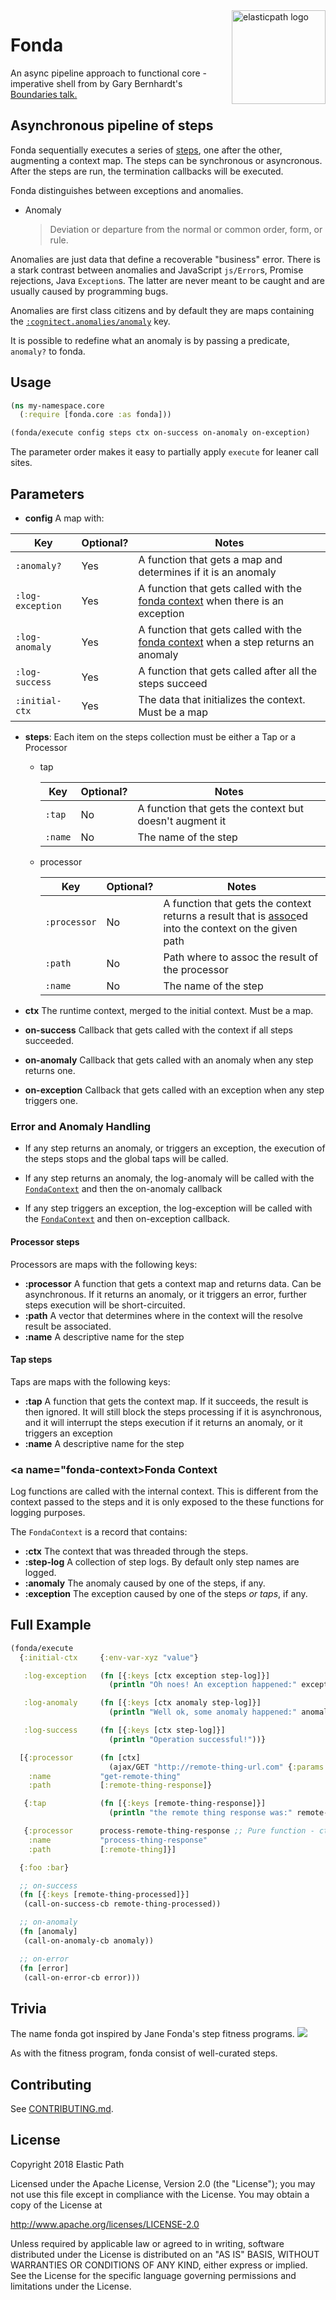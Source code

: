 <img src="https://www.elasticpath.com/sites/all/themes/bootstrap/images/elastlic-path-logo-RGB.svg" alt="elasticpath logo" title="elasticpath" align="right" width="150"/>

# Fonda

An async pipeline approach to functional core - imperative shell from by Gary Bernhardt's [Boundaries talk.](https://www.destroyallsoftware.com/talks/boundaries)

## Asynchronous pipeline of steps

Fonda sequentially executes a series of [steps](#trivia), one after the other, augmenting a context map. The steps can be synchronous or asyncronous. After the steps are run, the termination callbacks will be executed.

Fonda distinguishes between exceptions and anomalies.

- Anomaly

  > Deviation or departure from the normal or common order, form, or rule.

Anomalies are just data that define a recoverable "business" error. There is a stark contrast between anomalies and JavaScript `js/Error`s, Promise rejections, Java `Exception`s. The latter are never meant to be caught and are usually caused by programming bugs.

Anomalies are first class citizens and by default they are maps containing the [`:cognitect.anomalies/anomaly`](https://github.com/cognitect-labs/anomalies) key.

It is possible to redefine what an anomaly is by passing a predicate, `anomaly?` to fonda.

## Usage

```clojure
(ns my-namespace.core
  (:require [fonda.core :as fonda]))

(fonda/execute config steps ctx on-success on-anomaly on-exception)
```

The parameter order makes it easy to partially apply `execute` for leaner call sites.

## Parameters

- **config** A map with:

| Key | Optional? | Notes |
|---|---|---|
| `:anomaly?` | Yes | A function that gets a map and determines if it is an anomaly |
| `:log-exception` | Yes | A function that gets called with the [fonda context](#fonda-context) when there is an exception |
| `:log-anomaly` | Yes | A function that gets called with the [fonda context](#fonda-context) when a step returns an anomaly |
| `:log-success` | Yes | A function that gets called after all the steps succeed |
| `:initial-ctx` | Yes | The data that initializes the context. Must be a map |

- **steps**: Each item on the steps collection must be either a Tap or a Processor

  - tap

    | Key | Optional? | Notes |
    |---|---|---|
    | `:tap` | No | A function that gets the context but doesn't augment it |
    | `:name` | No | The name of the step |

  - processor

    | Key | Optional? | Notes |
    |---|---|---|
    | `:processor` | No | A function that gets the context returns a result that is [assoc](https://clojuredocs.org/clojure.core/assoc)ed into the context on the given path|
    | `:path` | No | Path where to assoc the result of the processor |
    | `:name` | No | The name of the step |


- **ctx**          The runtime context, merged to the initial context. Must be a map.
- **on-success**   Callback that gets called with the context if all steps succeeded.
- **on-anomaly**   Callback that gets called with an anomaly when any step returns one.
- **on-exception** Callback that gets called with an exception when any step triggers one.

### Error and Anomaly Handling

- If any step returns an anomaly, or triggers an exception, the execution of the steps stops and the global taps will be called.

- If any step returns an anomaly, the log-anomaly will be called with the [`FondaContext`](#fonda-context) and then the on-anomaly callback

- If any step triggers an exception, the log-exception will be called with the [`FondaContext`](#fonda-context) and then on-exception callback.

#### Processor steps

Processors are maps with the following keys:

- **:processor** A function that gets a context map and returns data. Can be asynchronous.
                 If it returns an anomaly, or it triggers an error, further steps execution will be short-circuited.
- **:path** A vector that determines where in the context will the resolve result be associated.
- **:name** A descriptive name for the step

#### Tap steps

Taps are maps with the following keys:

- **:tap**  A function that gets the context map. If it succeeds, the result is then ignored.
            It will still block the steps processing if it is asynchronous, and it will interrupt the steps execution if it returns an anomaly, or it triggers an exception
- **:name** A descriptive name for the step

### <a name="fonda-context></a>Fonda Context

Log functions are called with the internal context. This is different from the context passed to the steps and it is only exposed to the these functions for logging purposes.

The `FondaContext` is a record that contains:

- **:ctx**       The context that was threaded through the steps.
- **:step-log**  A collection of step logs. By default only step names are logged.
- **:anomaly**   The anomaly caused by one of the steps, if any.
- **:exception** The exception caused by one of the steps _or taps_, if any.

## Full Example

```clojure
(fonda/execute
  {:initial-ctx     {:env-var-xyz "value"}

   :log-exception   (fn [{:keys [ctx exception step-log]}]
                      (println "Oh noes! An exception happened:" exception))

   :log-anomaly     (fn [{:keys [ctx anomaly step-log]}]
                      (println "Well ok, some anomaly happened:" anomaly))

   :log-success     (fn [{:keys [ctx step-log]}]
                      (println "Operation successful!"))}

  [{:processor      (fn [ctx]
                      (ajax/GET "http://remote-thing-url.com" {:params (:remote-thing-params ctx)})
    :name           "get-remote-thing"
    :path           [:remote-thing-response]}

   {:tap            (fn [{:keys [remote-thing-response]}]
                      (println "the remote thing response was:" remote-thing-response))}

   {:processor      process-remote-thing-response ;; Pure function - ctx in - ctx out
    :name           "process-thing-response"
    :path           [:remote-thing]}]

  {:foo :bar}

  ;; on-success
  (fn [{:keys [remote-thing-processed]}]
   (call-on-success-cb remote-thing-processed))

  ;; on-anomaly
  (fn [anomaly]
   (call-on-anomaly-cb anomaly))

  ;; on-error
  (fn [error]
   (call-on-error-cb error)))

```

## Trivia

The name fonda got inspired by Jane Fonda's step fitness programs.
![](https://img.buzzfeed.com/buzzfeed-static/static/enhanced/webdr03/2013/8/15/10/anigif_enhanced-buzz-31474-1376578012-1.gif?downsize=700:*&output-format=auto&output-quality=auto)

As with the fitness program, fonda consist of well-curated steps.

## Contributing

See [CONTRIBUTING.md](./CONTRIBUTING.md).

## License

Copyright 2018 Elastic Path

Licensed under the Apache License, Version 2.0 (the "License");
you may not use this file except in compliance with the License.
You may obtain a copy of the License at

http://www.apache.org/licenses/LICENSE-2.0

Unless required by applicable law or agreed to in writing, software
distributed under the License is distributed on an "AS IS" BASIS,
WITHOUT WARRANTIES OR CONDITIONS OF ANY KIND, either express or implied.
See the License for the specific language governing permissions and
limitations under the License.
